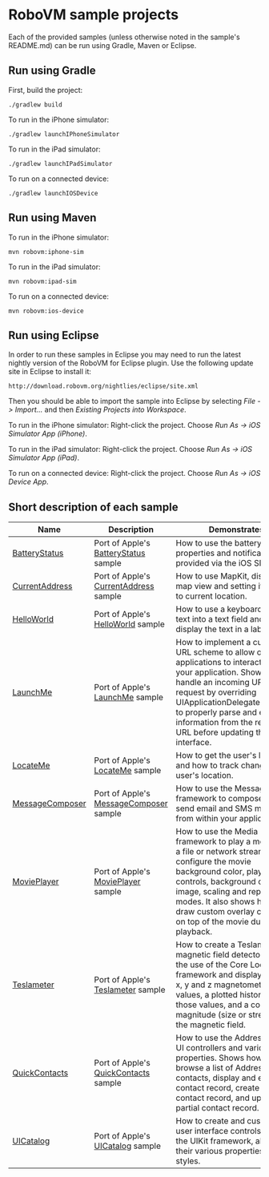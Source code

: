 # RoboVM sample projects

Each of the provided samples (unless otherwise noted in the sample's README.md) can be run using Gradle, Maven or Eclipse.

## Run using Gradle

First, build the project:
```
./gradlew build
```
To run in the iPhone simulator:
```
./gradlew launchIPhoneSimulator
```
To run in the iPad simulator:
```
./gradlew launchIPadSimulator
```
To run on a connected device:
```
./gradlew launchIOSDevice
```

## Run using Maven

To run in the iPhone simulator:
```
mvn robovm:iphone-sim
```
To run in the iPad simulator:
```
mvn robovm:ipad-sim
```
To run on a connected device:
```
mvn robovm:ios-device
```

## Run using Eclipse

In order to run these samples in Eclipse you may need to run the latest nightly version of the RoboVM for Eclipse plugin. Use the following update site in Eclipse to install it:

```
http://download.robovm.org/nightlies/eclipse/site.xml
```

Then you should be able to import the sample into Eclipse by selecting *File -> Import...* and then *Existing Projects into Workspace*.

To run in the iPhone simulator: Right-click the project. Choose *Run As -> iOS Simulator App (iPhone)*.

To run in the iPad simulator: Right-click the project. Choose *Run As -> iOS Simulator App (iPad)*.

To run on a connected device: Right-click the project. Choose *Run As -> iOS Device App*.

## Short description of each sample


| Name              | Description | Demonstrates |
| ------------------| ----------- | ---------------------------------|
| [BatteryStatus](BatteryStatus/)     | Port of Apple's [BatteryStatus](https://developer.apple.com/library/ios/samplecode/BatteryStatus/Introduction/Intro.html) sample | How to use the battery status properties and notifications provided via the iOS SDK. |
| [CurrentAddress](CurrentAddress/)     | Port of Apple's [CurrentAddress](https://developer.apple.com/library/ios/samplecode/CurrentAddress/Introduction/Intro.html) sample | How to use MapKit, displaying a map view and setting its region to current location. |
| [HelloWorld](HelloWorld/)     | Port of Apple's [HelloWorld](https://developer.apple.com/library/ios/samplecode/HelloWorld_iPhone/Introduction/Intro.html) sample | How to use a keyboard to enter text into a text field and how to display the text in a label. |
| [LaunchMe](LaunchMe/)     | Port of Apple's [LaunchMe](https://developer.apple.com/library/ios/samplecode/LaunchMe/Introduction/Intro.html) sample | How to implement a custom URL scheme to allow other applications to interact with your application. Shows how to handle an incoming URL request by overriding UIApplicationDelegate.openURL to properly parse and extract information from the requested URL before updating the user interface. |
| [LocateMe](LocateMe/)     | Port of Apple's [LocateMe](https://developer.apple.com/library/ios/samplecode/LocateMe/Introduction/Intro.html) sample | How to get the user's location and how to track changes to the user's location. |
| [MessageComposer](MessageComposer/)     | Port of Apple's [MessageComposer](https://developer.apple.com/library/ios/samplecode/MessageComposer/Introduction/Intro.html) sample | How to use the Message UI framework to compose and send email and SMS messages from within your application. |
| [MoviePlayer](MoviePlayer/)     | Port of Apple's [MoviePlayer](https://developer.apple.com/library/ios/samplecode/MoviePlayer_iPhone/Introduction/Intro.html) sample | How to use the Media Player framework to play a movie from a file or network stream, and configure the movie background color, playback controls, background color and image, scaling and repeat modes. It also shows how to draw custom overlay controls on top of the movie during playback. |
| [Teslameter](Teslameter/)     | Port of Apple's [Teslameter](https://developer.apple.com/library/ios/samplecode/Teslameter/Introduction/Intro.html) sample | How to create a Teslameter, a magnetic field detector, with the use of the Core Location framework and display the raw x, y and z magnetometer values, a plotted history of those values, and a computed magnitude (size or strength) of the magnetic field. |
| [QuickContacts](QuickContacts/)     | Port of Apple's [QuickContacts](https://developer.apple.com/library/ios/samplecode/QuickContacts/Introduction/Intro.html) sample | How to use the Address Book UI controllers and various properties. Shows how to browse a list of Address Book contacts, display and edit a contact record, create a new contact record, and update a partial contact record. |
| [UICatalog](UICatalog/)         | Port of Apple's [UICatalog](https://developer.apple.com/library/ios/samplecode/UICatalog/Introduction/Intro.html) sample | How to create and customize user interface controls found in the UIKit framework, along with their various properties and styles. |
